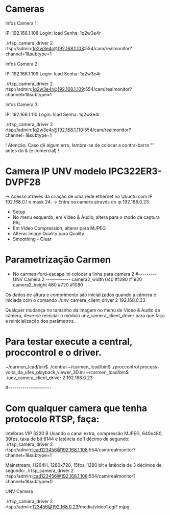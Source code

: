 # Cameras

Infos Camera 1:

IP: 192.168.1.108
Login: lcad
Senha: 1q2w3e4r

./rtsp_camera_driver 2 rtsp://admin:1q2w3e4r@192.168.1.108:554/cam/realmonitor?channel=1\&subtype=1

Infos Camera 2:

IP: 192.168.1.109
Login: lcad
Senha: 1q2w3e4r

./rtsp_camera_driver 2 rtsp://admin:1q2w3e4r@192.168.1.109:554/cam/realmonitor?channel=1\&subtype=1

Infos Camera 3:

IP: 192.168.1.110
Login: lcad
Senha: 1q2w3e4r

./rtsp_camera_driver 3 rtsp://admin:1q2w3e4r@192.168.1.110:554/cam/realmonitor?channel=1\&subtype=1

! Atenção: Caso dê algum erro, lembre-se de colocar a contra-barra "\" antes do & (e comercial) !

# Camera IP UNV modelo IPC322ER3-DVPF28

-> Acesso através da criação de uma rede ethernet no Ubuntu com IP 192.168.0.1 e mask 24.
-> Entra na camera através do ip 192.168.0.23
- Setup
- No menu esquerdo, em Video & Audio, altera para o modo de captura PAL
- Em Video Compression, alterar para MJPEG
- Alterar Image Quality para Quality
- Smoothing - Clear

# Parametrização Carmen

- No carmen-ford-escape.ini colocar a linha para camera 2
#--------- UNV Camera 2 ------------
camera2_width      640 #1280 #1920
camera2_height     480 #720  #1080

Os dados de altura e comprimento são inicializados quando a câmera é iniciada com o comando ./unv_camera_client_driver 2 192.168.0.23

Qualquer mudança no tamanho da imagem no menu de Video & Audio da câmera, deve-se reiniciar o módulo unv_camera_client_driver para que faça a reinicialização dos parâmetros.

# Para testar execute a central, proccontrol e o driver.
~/carmen_lcad/bin$ ./central
~/carmen_lcad/bin$ ./proccontrol process-volta_da_ufes_playback_viewer_3D.ini
~/carmen_lcad/bin$ ./unv_camera_client_driver 2 192.168.0.23

#---------------------
# Com qualquer camera que tenha protocolo RTSP, faça:

Intelbras VIP 3220 B
Usando o canal extra, compressão MJPEG, 640x480, 30fps, taxa de bit 6144 e latência de 1 décimo de segundo: 
./rtsp_camera_driver 2 rtsp://admin:lcad123456@192.168.1.108:554/cam/realmonitor?channel=1\&subtype=1

Mainstream, H264H, 1280x720, 15fps, 1280 bit e latência de 3 décimos de segundo:
./rtsp_camera_driver 2 rtsp://admin:lcad123456@192.168.1.108:554/cam/realmonitor?channel=1\&subtype=0

UNV Camera 

./rtsp_camera_driver 2 rtsp://admin:123456@192.168.0.23/media/video1.cgi?.mjpg
